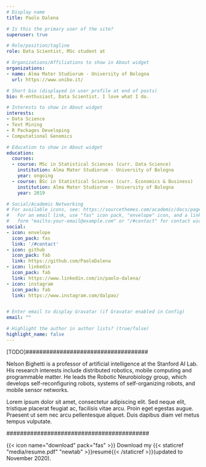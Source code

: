 ```yaml
---
# Display name
title: Paolo Dalena

# Is this the primary user of the site?
superuser: true

# Role/position/tagline
role: Data Scientist, MSc student at

# Organizations/Affiliations to show in About widget
organizations:
- name: Alma Mater Studiorum - University of Bologna
  url: https://www.unibo.it/

# Short bio (displayed in user profile at end of posts)
bio: R-enthusiast, Data Scientist. I love what I do.

# Interests to show in About widget
interests:
- Data Science
- Text Mining
- R Packages Developing
- Computational Genomics

# Education to show in About widget
education:
  courses:
  - course: MSc in Statistical Sciences (curr. Data Science)
    institution: Alma Mater Studiorum - University of Bologna
    year: ongoing
  - course: BSc in Statistical Sciences (curr. Economics & Business)
    institution: Alma Mater Studiorum - University of Bologna
    year: 2019

# Social/Academic Networking
# For available icons, see: https://sourcethemes.com/academic/docs/page-builder/#icons
#   For an email link, use "fas" icon pack, "envelope" icon, and a link in the
#   form "mailto:your-email@example.com" or "/#contact" for contact widget.
social:
- icon: envelope
  icon_pack: fas
  link: '/#contact'
- icon: github
  icon_pack: fab
  link: https://github.com/PaoloDalena
- icon: linkedin
  icon_pack: fab
  link: https://www.linkedin.com/in/paolo-dalena/
- icon: instagram
  icon_pack: fab
  link: https://www.instagram.com/dalpao/


# Enter email to display Gravatar (if Gravatar enabled in Config)
email: ""

# Highlight the author in author lists? (true/false)
highlight_name: false
---
```


[TODO]####################################

Nelson Bighetti is a professor of artificial intelligence at the Stanford AI Lab. His research interests include distributed robotics, mobile computing and programmable matter. He leads the Robotic Neurobiology group, which develops self-reconfiguring robots, systems of self-organizing robots, and mobile sensor networks.

Lorem ipsum dolor sit amet, consectetur adipiscing elit. Sed neque elit, tristique placerat feugiat ac, facilisis vitae arcu. Proin eget egestas augue. Praesent ut sem nec arcu pellentesque aliquet. Duis dapibus diam vel metus tempus vulputate.

##########################################

{{< icon name="download" pack="fas" >}} Download my {{< staticref "media/resume.pdf" "newtab" >}}resumé{{< /staticref >}}(updated to November 2020).
